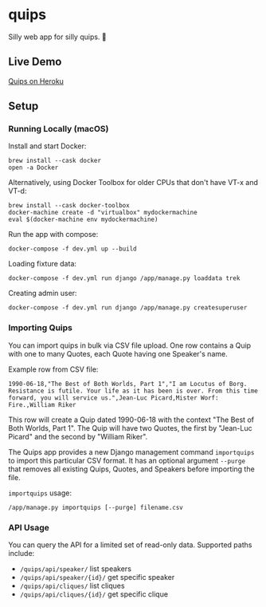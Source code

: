 # quips

Silly web app for silly quips. :tada:

## Live Demo

[Quips on Heroku](https://infinitewarp.herokuapp.com/quips/)

## Setup

### Running Locally (macOS)

Install and start Docker:

    brew install --cask docker
    open -a Docker

Alternatively, using Docker Toolbox for older CPUs that don't have VT-x and
VT-d:

    brew install --cask docker-toolbox
    docker-machine create -d "virtualbox" mydockermachine
    eval $(docker-machine env mydockermachine)

Run the app with compose:

    docker-compose -f dev.yml up --build

Loading fixture data:

    docker-compose -f dev.yml run django /app/manage.py loaddata trek

Creating admin user:

    docker-compose -f dev.yml run django /app/manage.py createsuperuser

### Importing Quips

You can import quips in bulk via CSV file upload. One row contains a Quip
with one to many Quotes, each Quote having one Speaker's name.

Example row from CSV file:

    1990-06-18,"The Best of Both Worlds, Part 1","I am Locutus of Borg. Resistance is futile. Your life as it has been is over. From this time forward, you will service us.",Jean-Luc Picard,Mister Worf: Fire.,William Riker

This row will create a Quip dated 1990-06-18 with the context "The Best of Both
Worlds, Part 1". The Quip will have two Quotes, the first by "Jean-Luc Picard"
and the second by "William Riker".

The Quips app provides a new Django management command `importquips` to import
this particular CSV format. It has an optional argument `--purge` that removes
all existing Quips, Quotes, and Speakers before importing the file.

`importquips` usage:

    /app/manage.py importquips [--purge] filename.csv

### API Usage

You can query the API for a limited set of read-only data. Supported paths include:

- `/quips/api/speaker/` list speakers
- `/quips/api/speaker/{id}/` get specific speaker
- `/quips/api/cliques/` list cliques
- `/quips/api/cliques/{id}/` get specific clique
